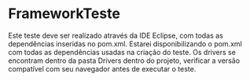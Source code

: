 # FrameworkTeste
Este teste deve ser realizado através da IDE Eclipse, com todas as dependências inseridas no pom.xml. Estarei disponibilizando o pom.xml com todas as dependências usadas na criação do teste. Os drivers se encontram dentro da pasta Drivers dentro do projeto, verificar a versão compatível com seu navegador antes de executar o teste.
